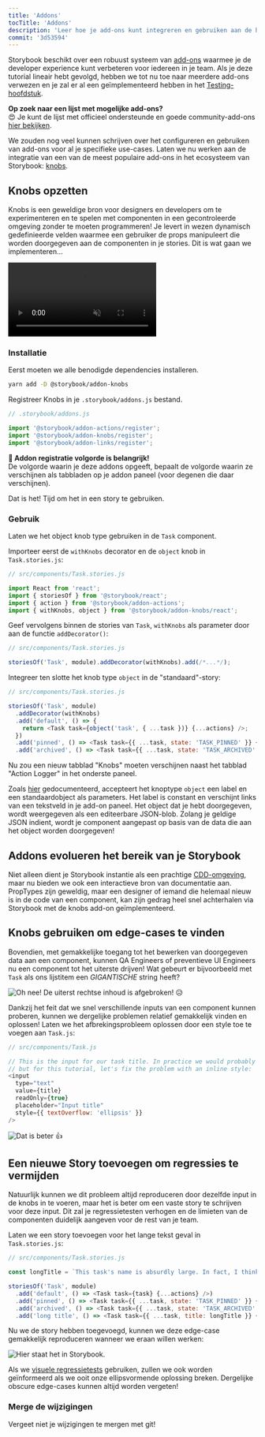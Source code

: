 ```yaml
---
title: 'Addons'
tocTitle: 'Addons'
description: 'Leer hoe je add-ons kunt integreren en gebruiken aan de hand van een populair voorbeeld'
commit: '3d53594'
---
```


Storybook beschikt over een robuust systeem van [add-ons](https://storybook.js.org/docs/react/configure/storybook-addons) waarmee je de developer experience kunt verbeteren voor iedereen in je team. Als je deze tutorial lineair hebt gevolgd, hebben we tot nu toe naar meerdere add-ons verwezen en je zal er al een geïmplementeerd hebben in het [Testing-hoofdstuk](/intro-to-storybook/react/nl/test/).

<div class="aside">
<strong> Op zoek naar een lijst met mogelijke add-ons? </strong>
<br/>
😍 Je kunt de lijst met officieel ondersteunde en goede community-add-ons <a href="https://storybook.js.org/addons">hier bekijken</a>.
</div>

We zouden nog veel kunnen schrijven over het configureren en gebruiken van add-ons voor al je specifieke use-cases. Laten we nu werken aan de integratie van een van de meest populaire add-ons in het ecosysteem van Storybook: [knobs](https://github.com/storybooks/storybook/tree/master/addons/knobs).

## Knobs opzetten

Knobs is een geweldige bron voor designers en developers om te experimenteren en te spelen met componenten in een gecontroleerde omgeving zonder te moeten programmeren! Je levert in wezen dynamisch gedefinieerde velden waarmee een gebruiker de props manipuleert die worden doorgegeven aan de componenten in je stories. Dit is wat gaan we implementeren...

<video autoPlay muted playsInline loop>
  <source
    src="/intro-to-storybook/addon-knobs-demo.mp4"
    type="video/mp4"
  />
</video>

### Installatie

Eerst moeten we alle benodigde dependencies installeren.

```bash
yarn add -D @storybook/addon-knobs
```

Registreer Knobs in je `.storybook/addons.js` bestand.

```javascript
// .storybook/addons.js

import '@storybook/addon-actions/register';
import '@storybook/addon-knobs/register';
import '@storybook/addon-links/register';
```

<div class="aside">
<strong>📝 Addon registratie volgorde is belangrijk!</strong>
<br/>
De volgorde waarin je deze addons opgeeft, bepaalt de volgorde waarin ze verschijnen als tabbladen op je addon paneel (voor degenen die daar verschijnen).
</div>

Dat is het! Tijd om het in een story te gebruiken.

### Gebruik

Laten we het object knob type gebruiken in de `Task` component.

Importeer eerst de `withKnobs` decorator en de `object` knob in `Task.stories.js`:

```javascript
// src/components/Task.stories.js

import React from 'react';
import { storiesOf } from '@storybook/react';
import { action } from '@storybook/addon-actions';
import { withKnobs, object } from '@storybook/addon-knobs/react';
```

Geef vervolgens binnen de stories van `Task`, `withKnobs` als parameter door aan de functie `addDecorator()`:

```javascript
// src/components/Task.stories.js

storiesOf('Task', module).addDecorator(withKnobs).add(/*...*/);
```

Integreer ten slotte het knob type `object` in de "standaard"-story:

```javascript
// src/components/Task.stories.js

storiesOf('Task', module)
  .addDecorator(withKnobs)
  .add('default', () => {
    return <Task task={object('task', { ...task })} {...actions} />;
  })
  .add('pinned', () => <Task task={{ ...task, state: 'TASK_PINNED' }} {...actions} />)
  .add('archived', () => <Task task={{ ...task, state: 'TASK_ARCHIVED' }} {...actions} />);
```

Nu zou een nieuw tabblad "Knobs" moeten verschijnen naast het tabblad "Action Logger" in het onderste paneel.

Zoals [hier](https://github.com/storybooks/storybook/tree/master/addons/knobs#object) gedocumenteerd, accepteert het knoptype `object` een label en een standaardobject als parameters. Het label is constant en verschijnt links van een tekstveld in je add-on paneel. Het object dat je hebt doorgegeven, wordt weergegeven als een editeerbare JSON-blob. Zolang je geldige JSON indient, wordt je component aangepast op basis van de data die aan het object worden doorgegeven!

## Addons evolueren het bereik van je Storybook

Niet alleen dient je Storybook instantie als een prachtige [CDD-omgeving](https://www.componentdriven.org/), maar nu bieden we ook een interactieve bron van documentatie aan. PropTypes zijn geweldig, maar een designer of iemand die helemaal nieuw is in de code van een component, kan zijn gedrag heel snel achterhalen via Storybook met de knobs add-on geïmplementeerd.

## Knobs gebruiken om edge-cases te vinden

Bovendien, met gemakkelijke toegang tot het bewerken van doorgegeven data aan een component, kunnen QA Engineers of preventieve UI Engineers nu een component tot het uiterste drijven! Wat gebeurt er bijvoorbeeld met `Task` als ons lijstitem een _GIGANTISCHE_ string heeft?

![Oh nee! De uiterst rechtse inhoud is afgebroken!](/intro-to-storybook/addon-knobs-demo-edge-case.png) 😥

Dankzij het feit dat we snel verschillende inputs van een component kunnen proberen, kunnen we dergelijke problemen relatief gemakkelijk vinden en oplossen! Laten we het afbrekingsprobleem oplossen door een style toe te voegen aan `Task.js`:

```javascript
// src/components/Task.js

// This is the input for our task title. In practice we would probably update the styles for this element
// but for this tutorial, let's fix the problem with an inline style:
<input
  type="text"
  value={title}
  readOnly={true}
  placeholder="Input title"
  style={{ textOverflow: 'ellipsis' }}
/>
```

![Dat is beter](/intro-to-storybook/addon-knobs-demo-edge-case-resolved.png) 👍

## Een nieuwe Story toevoegen om regressies te vermijden

Natuurlijk kunnen we dit probleem altijd reproduceren door dezelfde input in de knobs in te voeren, maar het is beter om een vaste story te schrijven voor deze input. Dit zal je regressietesten verhogen en de limieten van de componenten duidelijk aangeven voor de rest van je team.

Laten we een story toevoegen voor het lange tekst geval in `Task.stories.js`:

```javascript
// src/components/Task.stories.js

const longTitle = `This task's name is absurdly large. In fact, I think if I keep going I might end up with content overflow. What will happen? The star that represents a pinned task could have text overlapping. The text could cut-off abruptly when it reaches the star. I hope not`;

storiesOf('Task', module)
  .add('default', () => <Task task={task} {...actions} />)
  .add('pinned', () => <Task task={{ ...task, state: 'TASK_PINNED' }} {...actions} />)
  .add('archived', () => <Task task={{ ...task, state: 'TASK_ARCHIVED' }} {...actions} />)
  .add('long title', () => <Task task={{ ...task, title: longTitle }} {...actions} />);
```

Nu we de story hebben toegevoegd, kunnen we deze edge-case gemakkelijk reproduceren wanneer we eraan willen werken:

![Hier staat het in Storybook.](/intro-to-storybook/addon-knobs-demo-edge-case-in-storybook.png)

Als we [visuele regressietests](/intro-to-storybook/react/nl/test/) gebruiken, zullen we ook worden geïnformeerd als we ooit onze ellipsvormende oplossing breken. Dergelijke obscure edge-cases kunnen altijd worden vergeten!

### Merge de wijzigingen

Vergeet niet je wijzigingen te mergen met git!
